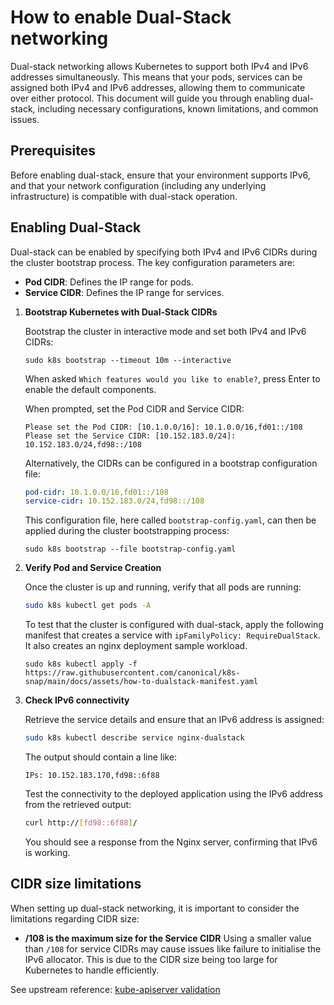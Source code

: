 # How to enable Dual-Stack networking

Dual-stack networking allows Kubernetes to support both IPv4 and IPv6 addresses
simultaneously. This means that your pods, services can be assigned
both IPv4 and IPv6 addresses, allowing them to communicate over either protocol.
This document will guide you through enabling dual-stack, including necessary
configurations, known limitations, and common issues.

## Prerequisites

Before enabling dual-stack, ensure that your environment supports IPv6, and
that your network configuration (including any underlying infrastructure) is
compatible with dual-stack operation.

## Enabling Dual-Stack

Dual-stack can be enabled by specifying both IPv4 and IPv6 CIDRs during the
cluster bootstrap process. The key configuration parameters are:

- **Pod CIDR**: Defines the IP range for pods.
- **Service CIDR**: Defines the IP range for services.

1. **Bootstrap Kubernetes with Dual-Stack CIDRs**

   Bootstrap the cluster in interactive mode and set both IPv4 and
   IPv6 CIDRs:

   ```
   sudo k8s bootstrap --timeout 10m --interactive
   ```

   When asked `Which features would you like to enable?`, press Enter to enable
   the default components.

   When prompted, set the Pod CIDR and Service CIDR:

   ```
   Please set the Pod CIDR: [10.1.0.0/16]: 10.1.0.0/16,fd01::/108
   Please set the Service CIDR: [10.152.183.0/24]: 10.152.183.0/24,fd98::/108
   ```

   Alternatively, the CIDRs can be configured in a bootstrap configuration file:

   ```yaml
   pod-cidr: 10.1.0.0/16,fd01::/108
   service-cidr: 10.152.183.0/24,fd98::/108
   ```

   This configuration file, here called `bootstrap-config.yaml`, can then be
   applied during the cluster bootstrapping process:

   ```
   sudo k8s bootstrap --file bootstrap-config.yaml
   ```

1. **Verify Pod and Service Creation**

   Once the cluster is up and running, verify that all pods are running:

   ```sh
   sudo k8s kubectl get pods -A
   ```

   To test that the cluster is configured with dual-stack, apply the following
   manifest that creates a service with `ipFamilyPolicy: RequireDualStack`.
   It also creates an nginx deployment sample workload.

   ```
   sudo k8s kubectl apply -f https://raw.githubusercontent.com/canonical/k8s-snap/main/docs/assets/how-to-dualstack-manifest.yaml
   ```

1. **Check IPv6 connectivity**

   Retrieve the service details and ensure that an IPv6 address is assigned:

   ```sh
   sudo k8s kubectl describe service nginx-dualstack
   ```

   The output should contain a line like:

   ```
   IPs: 10.152.183.170,fd98::6f88
   ```

   Test the connectivity to the deployed application using the IPv6 address
   from the retrieved output:

   ```sh
   curl http://[fd98::6f88]/
   ```

   You should see a response from the Nginx server, confirming that IPv6 is
   working.


## CIDR size limitations

When setting up dual-stack networking, it is important to consider the
limitations regarding CIDR size:

- **/108 is the maximum size for the Service CIDR**
Using a smaller value than `/108` for service CIDRs
may cause issues like failure to initialise the IPv6 allocator. This is due
to the CIDR size being too large for Kubernetes to handle efficiently.

See upstream reference: [kube-apiserver validation][kube-apiserver-test]

<!-- LINKS -->

[kube-apiserver-test]: https://github.com/kubernetes/kubernetes/blob/master/cmd/kube-apiserver/app/options/validation_test.go#L435
